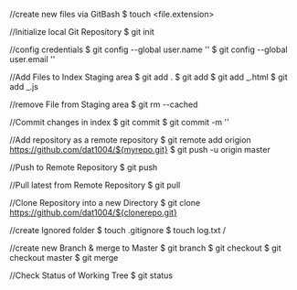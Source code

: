 //create new files via GitBash
$ touch <file.extension>

//Initialize local Git Repository
$ git init

//config credentials
$ git config --global user.name '<name>'
$ git config --global user.email '<email>'

//Add Files to Index Staging area
$ git add .
$ git add <file>
$ git add _.html
$ git add _.js

//remove File from Staging area
$ git rm --cached <file>

//Commit changes in index
$ git commit
$ git commit -m '<comment>'

//Add repository as a remote repository
$ git remote add origion <https://github.com/dat1004/${myrepo.git}>
$ git push -u origin master

//Push to Remote Repository
$ git push

//Pull latest from Remote Repository
$ git pull

//Clone Repository into a new Directory
$ git clone <https://github.com/dat1004/${clonerepo.git}>

//create Ignored folder
$ touch .gitignore
$ touch log.txt
/<ignoredFile>

//create new Branch & merge to Master
$ git branch <branchName>
$ git checkout <branchName>
$ git checkout master
$ git merge <branchName>

//Check Status of Working Tree
$ git status
